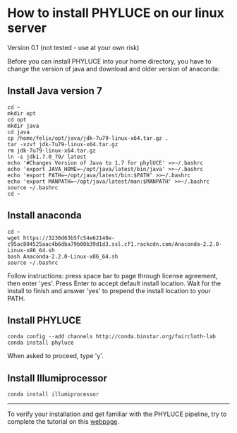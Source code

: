 # How to install PHYLUCE on our linux server #
Version 0.1 (not tested - use at your own risk)

Before you can install PHYLUCE into your home directory, you have to change the version of java and download and older version of anaconda:

## Install Java version 7 ##
~~~
cd ~
mkdir opt
cd opt
mkdir java
cd java
cp /home/felix/opt/java/jdk-7u79-linux-x64.tar.gz .
tar -xzvf jdk-7u79-linux-x64.tar.gz
rm jdk-7u79-linux-x64.tar.gz
ln -s jdk1.7.0_79/ latest
echo '#Changes Version of Java to 1.7 for phylUCE' >>~/.bashrc
echo 'export JAVA_HOME=~/opt/java/latest/bin/java' >>~/.bashrc
echo 'export PATH=~/opt/java/latest/bin:$PATH' >>~/.bashrc
echo 'export MANPATH=~/opt/java/latest/man:$MANPATH' >>~/.bashrc
source ~/.bashrc
cd ~
~~~


## Install anaconda ##
~~~
cd ~
wget https://3230d63b5fc54e62148e-c95ac804525aac4b6dba79b00b39d1d3.ssl.cf1.rackcdn.com/Anaconda-2.2.0-Linux-x86_64.sh
bash Anaconda-2.2.0-Linux-x86_64.sh
source ~/.bashrc
~~~
Follow instructions: press space bar to page through license agreement, then enter 'yes'. Press Enter to accept default install location. Wait for the install to finish and answer 'yes' to prepend the install location to your PATH.

## Install PHYLUCE ##
~~~
conda config --add channels http://conda.binstar.org/faircloth-lab
conda install phyluce
~~~
When asked to proceed, type 'y'.

## Install Illumiprocessor ##
~~~
conda install illumiprocessor
~~~

---------
To verify your installation and get familiar with the PHYLUCE pipeline, try to complete the tutorial on this [webpage](https://phyluce.readthedocs.io/en/latest/tutorial-one.html).



